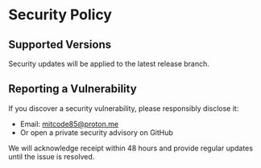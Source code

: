 # Security Policy

## Supported Versions

Security updates will be applied to the latest release branch.

## Reporting a Vulnerability

If you discover a security vulnerability, please responsibly disclose it:

- Email: mitcode85@proton.me
- Or open a private security advisory on GitHub

We will acknowledge receipt within 48 hours and provide regular updates until the issue is resolved.
